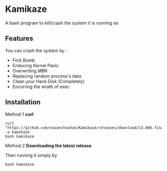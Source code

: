 # Kamikaze
A bash program to kill/crash the system it is running on
## Features
You can crash the system by :

* Fork Bomb
* Enducing Kernel Panic
* Overwriting MBR
* Replacing random process's data
* Clean your Hard-Disk (Completely)
* Encurring the wrath of exec

## Installation

Method 1 **curl**

```
curl "https://github.com/navanchauhan/Kamikaze/releases/download/13.666.final/kamikaze" -o kamikaze
bash kamikaze
```      
Method 2 **Downloading the latest release**

Then running it simply by

`bash kamikaze`
